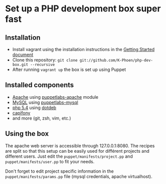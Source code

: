 # Set up a PHP development box super fast

## Installation

* Install vagrant using the installation instructions in the [Getting Started document](http://vagrantup.com/v1/docs/getting-started/index.html)
* Clone this repository: ```git clone git://github.com/K-Phoen/php-dev-box.git --recursive```
* After running ```vagrant up``` the box is set up using Puppet

## Installed components

* [Apache](http://httpd.apache.org/) using [puppetlabs-apache](https://github.com/puppetlabs/puppetlabs-apache) module
* [MySQL](http://dev.mysql.com/downloads/mysql/) using [puppetlabs-mysql](https://github.com/puppetlabs/puppetlabs-mysql)
* [php 5.4](http://php.net) using [dotdeb](http://www.dotdeb.org)
* [capifony](http://capifony.org/)
* and more (git, zsh, vim, etc.)

## Using the box

The apache web server is accessible through 127.0.0.1:8080.
The recipes are split so that this setup can be easily used for différent
projects and different users. Just edit the `puppet/manifests/project.pp`
and `puppet/manifests/user.pp` to fit your needs.

Don't forget to edit project specific information in the
`puppet/manifests/params.pp` file (mysql credentials, apache virtualhost).
